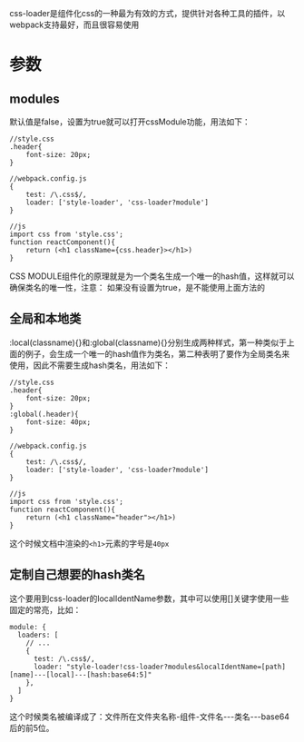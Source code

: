 css-loader是组件化css的一种最为有效的方式，提供针对各种工具的插件，以webpack支持最好，而且很容易使用

参数
=
modules
-
默认值是false，设置为true就可以打开cssModule功能，用法如下：
```
//style.css
.header{
	font-size: 20px;
}

//webpack.config.js
{
	test: /\.css$/,
	loader: ['style-loader', 'css-loader?module']
}

//js
import css from 'style.css';
function reactComponent(){
	return (<h1 className={css.header}></h1>)
}

```
CSS MODULE组件化的原理就是为一个类名生成一个唯一的hash值，这样就可以确保类名的唯一性，注意： 如果没有设置为true，是不能使用上面方法的

全局和本地类
-
:local(classname){}和:global(classname){}分别生成两种样式，第一种类似于上面的例子，会生成一个唯一的hash值作为类名，第二种表明了要作为全局类名来使用，因此不需要生成hash类名，用法如下：
```
//style.css
.header{
	font-size: 20px;
}
:global(.header){
	font-size: 40px;
}

//webpack.config.js
{
	test: /\.css$/,
	loader: ['style-loader', 'css-loader?module']
}

//js
import css from 'style.css';
function reactComponent(){
	return (<h1 className="header"></h1>)
}
```
这个时候文档中渲染的`<h1>`元素的字号是`40px`

定制自己想要的hash类名
-
这个要用到css-loader的localIdentName参数，其中可以使用[]关键字使用一些固定的常亮，比如：
```
module: {
  loaders: [
    // ...
    {
      test: /\.css$/,
      loader: "style-loader!css-loader?modules&localIdentName=[path][name]---[local]---[hash:base64:5]"
    },
  ]
}
```
这个时候类名被编译成了：文件所在文件夹名称-组件-文件名---类名---base64后的前5位。